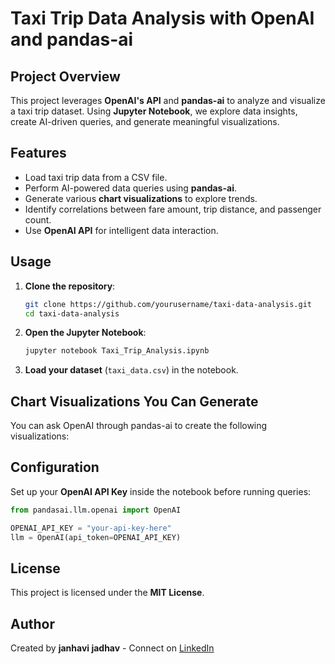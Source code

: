 # Taxi Trip Data Analysis with OpenAI and pandas-ai

## **Project Overview**
This project leverages **OpenAI's API** and **pandas-ai** to analyze and visualize a taxi trip dataset. Using **Jupyter Notebook**, we explore data insights, create AI-driven queries, and generate meaningful visualizations.

## **Features**
- Load taxi trip data from a CSV file.
- Perform AI-powered data queries using **pandas-ai**.
- Generate various **chart visualizations** to explore trends.
- Identify correlations between fare amount, trip distance, and passenger count.
- Use **OpenAI API** for intelligent data interaction.


## **Usage**
1. **Clone the repository**:
   ```sh
   git clone https://github.com/yourusername/taxi-data-analysis.git
   cd taxi-data-analysis
   ```
2. **Open the Jupyter Notebook**:
   ```sh
   jupyter notebook Taxi_Trip_Analysis.ipynb
   ```
3. **Load your dataset** (`taxi_data.csv`) in the notebook.


## **Chart Visualizations You Can Generate**
You can ask OpenAI through pandas-ai to create the following visualizations:

## **Configuration**
Set up your **OpenAI API Key** inside the notebook before running queries:

```python
from pandasai.llm.openai import OpenAI

OPENAI_API_KEY = "your-api-key-here"
llm = OpenAI(api_token=OPENAI_API_KEY)
```

## **License**
This project is licensed under the **MIT License**.

## **Author**
Created by **janhavi jadhav** - Connect on [LinkedIn](https://www.linkedin.com/in/janhavi-jadhv/)
